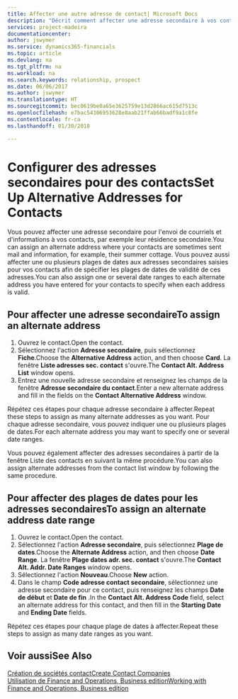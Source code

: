 ```yaml
---
title: Affecter une autre adresse de contact| Microsoft Docs
description: "Décrit comment affecter une adresse secondaire à vos contacts ou prospects, où ils reçoivent parfois des informations."
services: project-madeira
documentationcenter: 
author: jswymer
ms.service: dynamics365-financials
ms.topic: article
ms.devlang: na
ms.tgt_pltfrm: na
ms.workload: na
ms.search.keywords: relationship, prospect
ms.date: 06/06/2017
ms.author: jswymer
ms.translationtype: HT
ms.sourcegitcommit: bec0619be0a65e3625759e13d2866ac615d7513c
ms.openlocfilehash: e7bac54306953628e8aab21ffab66badf9a1c8fe
ms.contentlocale: fr-ca
ms.lasthandoff: 01/30/2018

---
```

# <a name="set-up-alternative-addresses-for-contacts"></a><span data-ttu-id="51288-103">Configurer des adresses secondaires pour des contacts</span><span class="sxs-lookup"><span data-stu-id="51288-103">Set Up Alternative Addresses for Contacts</span></span>
<span data-ttu-id="51288-104">Vous pouvez affecter une adresse secondaire pour l'envoi de courriels et d'informations à vos contacts, par exemple leur résidence secondaire.</span><span class="sxs-lookup"><span data-stu-id="51288-104">You can assign an alternate address where your contacts are sometimes sent mail and information, for example, their summer cottage.</span></span> <span data-ttu-id="51288-105">Vous pouvez aussi affecter une ou plusieurs plages de dates aux adresses secondaires saisies pour vos contacts afin de spécifier les plages de dates de validité de ces adresses.</span><span class="sxs-lookup"><span data-stu-id="51288-105">You can also assign one or several date ranges to each alternate address you have entered for your contacts to specify when each address is valid.</span></span>

## <a name="to-assign-an-alternate-address"></a><span data-ttu-id="51288-106">Pour affecter une adresse secondaire</span><span class="sxs-lookup"><span data-stu-id="51288-106">To assign an alternate address</span></span>
1. <span data-ttu-id="51288-107">Ouvrez le contact.</span><span class="sxs-lookup"><span data-stu-id="51288-107">Open the contact.</span></span>
2. <span data-ttu-id="51288-108">Sélectionnez l'action **Adresse secondaire**, puis sélectionnez **Fiche**.</span><span class="sxs-lookup"><span data-stu-id="51288-108">Choose the **Alternative Address** action, and then choose **Card**.</span></span> <span data-ttu-id="51288-109">La fenêtre **Liste adresses sec. contact** s'ouvre.</span><span class="sxs-lookup"><span data-stu-id="51288-109">The **Contact Alt. Address List** window opens.</span></span>
3. <span data-ttu-id="51288-110">Entrez une nouvelle adresse secondaire et renseignez les champs de la fenêtre **Adresse secondaire du contact**.</span><span class="sxs-lookup"><span data-stu-id="51288-110">Enter a new alternate address and fill in the fields on the **Contact Alternative Address** window.</span></span>

<span data-ttu-id="51288-111">Répétez ces étapes pour chaque adresse secondaire à affecter.</span><span class="sxs-lookup"><span data-stu-id="51288-111">Repeat these steps to assign as many alternate addresses as you want.</span></span> <span data-ttu-id="51288-112">Pour chaque adresse secondaire, vous pouvez indiquer une ou plusieurs plages de dates.</span><span class="sxs-lookup"><span data-stu-id="51288-112">For each alternate address you may want to specify one or several date ranges.</span></span>

<span data-ttu-id="51288-113">Vous pouvez également affecter des adresses secondaires à partir de la fenêtre Liste des contacts en suivant la même procédure.</span><span class="sxs-lookup"><span data-stu-id="51288-113">You can also assign alternate addresses from the contact list window by following the same procedure.</span></span>

## <a name="to-assign-an-alternate-address-date-range"></a><span data-ttu-id="51288-114">Pour affecter des plages de dates pour les adresses secondaires</span><span class="sxs-lookup"><span data-stu-id="51288-114">To assign an alternate address date range</span></span>
1. <span data-ttu-id="51288-115">Ouvrez le contact.</span><span class="sxs-lookup"><span data-stu-id="51288-115">Open the contact.</span></span>
2. <span data-ttu-id="51288-116">Sélectionnez l'action **Adresse secondaire**, puis sélectionnez **Plage de dates**.</span><span class="sxs-lookup"><span data-stu-id="51288-116">Choose the **Alternate Address** action, and then choose **Date Range**.</span></span> <span data-ttu-id="51288-117">La fenêtre **Plage dates adr. sec. contact** s'ouvre.</span><span class="sxs-lookup"><span data-stu-id="51288-117">The **Contact Alt. Addr. Date Ranges** window opens.</span></span>
3. <span data-ttu-id="51288-118">Sélectionnez l'action **Nouveau**.</span><span class="sxs-lookup"><span data-stu-id="51288-118">Choose **New** action.</span></span>
4. <span data-ttu-id="51288-119">Dans le champ **Code adresse contact secondaire**, sélectionnez une adresse secondaire pour ce contact, puis renseignez les champs **Date de début** et **Date de fin** .</span><span class="sxs-lookup"><span data-stu-id="51288-119">In the **Contact Alt. Address Code** field, select an alternate address for this contact, and then fill in the **Starting Date** and **Ending Date** fields.</span></span>

<span data-ttu-id="51288-120">Répétez ces étapes pour chaque plage de dates à affecter.</span><span class="sxs-lookup"><span data-stu-id="51288-120">Repeat these steps to assign as many date ranges as you want.</span></span>

## <a name="see-also"></a><span data-ttu-id="51288-121">Voir aussi</span><span class="sxs-lookup"><span data-stu-id="51288-121">See Also</span></span>
[<span data-ttu-id="51288-122">Création de sociétés contact</span><span class="sxs-lookup"><span data-stu-id="51288-122">Create Contact Companies</span></span>](marketing-create-contact-companies.md)  
[<span data-ttu-id="51288-123">Utilisation de Finance and Operations, Business edition</span><span class="sxs-lookup"><span data-stu-id="51288-123">Working with Finance and Operations, Business edition</span></span>](ui-work-product.md)

